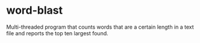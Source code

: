 # word-blast
Multi-threaded program that counts words that are a certain length in a text file and reports the top ten largest found.
